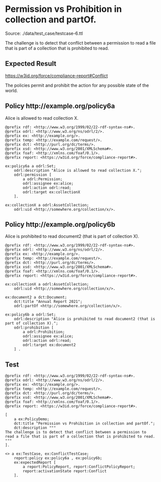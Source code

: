 # Permission vs Prohibition in collection and partOf.
Source: ./data/test_case/testcase-6.ttl

 The challenge is to detect that conflict between a permission to read a file that is part of a collection that is prohibited to read. 


## Expected Result 

https://w3id.org/force/compliance-report#Conflict

The policies permit and prohibit the action for any possible state of the world.

<h2>Policy <span>http://example.org/policy6a</span></h2>

Alice is allowed to read collection X.

```
@prefix rdf: <http://www.w3.org/1999/02/22-rdf-syntax-ns#>.
@prefix odrl: <http://www.w3.org/ns/odrl/2/>.
@prefix ex: <http://example.org/>.
@prefix temp: <http://example.com/request/>.
@prefix dct: <http://purl.org/dc/terms/>.
@prefix xsd: <http://www.w3.org/2001/XMLSchema#>.
@prefix foaf: <http://xmlns.com/foaf/0.1/>.
@prefix report: <https://w3id.org/force/compliance-report#>.

ex:policy6a a odrl:Set;
    odrl:description "Alice is allowed to read collection X.";
    odrl:permission [
        a odrl:Permission;
        odrl:assignee ex:alice;
        odrl:action odrl:read;
        odrl:target ex:collectionX
    ].

ex:collectionX a odrl:AssetCollection;
    odrl:uid <http://somewhere.org/collection/x/>.
```

<h2>Policy <span>http://example.org/policy6b</span></h2>

Alice is prohibited to read document2 (that is part of collection X).

```
@prefix rdf: <http://www.w3.org/1999/02/22-rdf-syntax-ns#>.
@prefix odrl: <http://www.w3.org/ns/odrl/2/>.
@prefix ex: <http://example.org/>.
@prefix temp: <http://example.com/request/>.
@prefix dct: <http://purl.org/dc/terms/>.
@prefix xsd: <http://www.w3.org/2001/XMLSchema#>.
@prefix foaf: <http://xmlns.com/foaf/0.1/>.
@prefix report: <https://w3id.org/force/compliance-report#>.

ex:collectionX a odrl:AssetCollection;
    odrl:uid <http://somewhere.org/collection/x/>.

ex:document2 a dct:Document;
    dct:title "Annual Report 2021";
    odrl:partOf <http://somewhere.org/collection/x/>.

ex:policy6b a odrl:Set;
    odrl:description "Alice is prohibited to read document2 (that is part of collection X).";
    odrl:prohibition [
        a odrl:Prohibition;
        odrl:assignee ex:alice;
        odrl:action odrl:read;
        odrl:target ex:document2 
    ] .
```

## Test

```
@prefix rdf: <http://www.w3.org/1999/02/22-rdf-syntax-ns#>.
@prefix odrl: <http://www.w3.org/ns/odrl/2/>.
@prefix ex: <http://example.org/>.
@prefix temp: <http://example.com/request/>.
@prefix dct: <http://purl.org/dc/terms/>.
@prefix xsd: <http://www.w3.org/2001/XMLSchema#>.
@prefix foaf: <http://xmlns.com/foaf/0.1/>.
@prefix report: <https://w3id.org/force/compliance-report#>.

[
    a ex:PolicyDemo;
    dct:title "Permission vs Prohibition in collection and partOf.";
    dct:description """
The challenge is to detect that conflict between a permission to
read a file that is part of a collection that is prohibited to read.
""" 
].
    
<> a ex:TestCase, ex:ConflictTestCase;
    report:policy ex:policy6a , ex:policy6b;
    ex:expectedReport [
        a report:PolicyReport, report:ConflictPolicyReport;
        report:activationState report:Conflict
    ].

```

